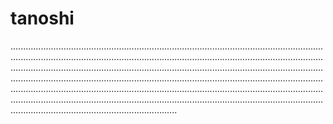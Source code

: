 # tanoshi

..........................................................................................................................................................................................................................................................................................................................................................................................................................................................................................................................................................................................................................................................................................................................................................................................................................................